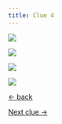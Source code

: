 ```yaml
---
title: Clue 4
---
```


<div class="gallery">

  ![](/images/hi.gif)

  ![](/images/up.jpg)

  ![](/images/2.jpg)

  ![](/images/sleep.jpg)

</div>

<div class="page-navigation">

[← back](/3)

  <a href="/5" class="clue-link">Next clue →</a>

</div>
